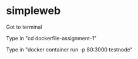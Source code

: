 # simpleweb

Got to terminal

Type in "cd dockerfile-assignment-1"

Type in "docker container run -p 80:3000 testnode"
